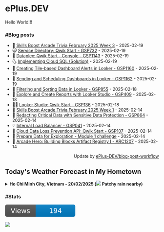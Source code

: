 # ePlus.DEV

Hello World!!!

### #Blog posts

- 🧰 [Skills Boost Arcade Trivia February 2025 Week 3](https://eplus.dev/skills-boost-arcade-trivia-february-2025-week-3) - 2025-02-19 
- 😺 [Service Directory: Qwik Start - GSP732](https://eplus.dev/service-directory-qwik-start-gsp732) - 2025-02-19 
- 🗽 [Dataplex: Qwik Start - Console - GSP1143](https://eplus.dev/dataplex-qwik-start-console-gsp1143) - 2025-02-19 
- 🌜 [Implementing Cloud SQL &lpar;Solution&rpar;](https://eplus.dev/implementing-cloud-sql-solution) - 2025-02-19 
- 📝 [Creating Tile-based Dashboard Alerts in Looker - GSP1160](https://eplus.dev/creating-tile-based-dashboard-alerts-in-looker-gsp1160) - 2025-02-19 
- 🚀 [Sending and Scheduling Dashboards in Looker - GSP1162](https://eplus.dev/sending-and-scheduling-dashboards-in-looker-gsp1162) - 2025-02-19 
- 💼 [Filtering and Sorting Data in Looker - GSP855](https://eplus.dev/filtering-and-sorting-data-in-looker-gsp855) - 2025-02-18 
- 🦣 [Explore and Create Reports with Looker Studio - GSP409](https://eplus.dev/explore-and-create-reports-with-looker-studio-gsp409) - 2025-02-18 
- 👨‍🏫 [Looker Studio: Qwik Start - GSP136](https://eplus.dev/looker-studio-qwik-start-gsp136) - 2025-02-18 
- 🔭 [Skills Boost Arcade Trivia February 2025 Week 1](https://eplus.dev/skills-boost-arcade-trivia-february-2025-week-1) - 2025-02-14 
- 🤡 [Redacting Critical Data with Sensitive Data Protection - GSP864](https://eplus.dev/redacting-critical-data-with-sensitive-data-protection-gsp864) - 2025-02-14 
- 💡 [Internal Load Balancer - GSP041](https://eplus.dev/internal-load-balancer-gsp041) - 2025-02-14 
- 🦣 [Cloud Data Loss Prevention API: Qwik Start - GSP107](https://eplus.dev/cloud-data-loss-prevention-api-qwik-start-gsp107) - 2025-02-14 
- 💪 [Prepare Data for Exploration - Module 1 challenge](https://eplus.dev/prepare-data-for-exploration-module-1-challenge) - 2025-02-14 
- 🤡 [Arcade Hero: Building Blocks Artifact Registry I - ARC1207](https://eplus.dev/arcade-hero-building-blocks-artifact-registry-i-arc1207) - 2025-02-14 


<div align="right">
    Update by <a target="_blank" href="https://github.com/ePlus-DEV/blog-post-workflow">ePlus-DEV/blog-post-workflow</a>
</div>


## Today's Weather Forecast in My Hometown



<details>
    <summary><b>Ho Chi Minh City, Vietnam - 20/02/2025 (<img src="https://cdn.weatherapi.com/weather/64x64/day/176.png" width="25" /> Patchy rain nearby)</b>
    </summary>

    
<table>
    <tr>
        <th>Hour</th>
        <td>00:00</td><td>01:00</td><td>02:00</td><td>03:00</td><td>04:00</td><td>05:00</td><td>06:00</td><td>07:00</td><td>08:00</td><td>09:00</td><td>10:00</td><td>11:00</td><td>12:00</td><td>13:00</td><td>14:00</td><td>15:00</td><td>16:00</td><td>17:00</td><td>18:00</td><td>19:00</td><td>20:00</td><td>21:00</td><td>22:00</td><td>23:00</td>
    </tr>
    <tr>
        <th>Weather</th>
        <td><img src="https://cdn.weatherapi.com/weather/64x64/night/116.png"></img></td><td><img src="https://cdn.weatherapi.com/weather/64x64/night/116.png"></img></td><td><img src="https://cdn.weatherapi.com/weather/64x64/night/116.png"></img></td><td><img src="https://cdn.weatherapi.com/weather/64x64/night/116.png"></img></td><td><img src="https://cdn.weatherapi.com/weather/64x64/night/116.png"></img></td><td><img src="https://cdn.weatherapi.com/weather/64x64/night/113.png"></img></td><td><img src="https://cdn.weatherapi.com/weather/64x64/night/116.png"></img></td><td><img src="https://cdn.weatherapi.com/weather/64x64/day/116.png"></img></td><td><img src="https://cdn.weatherapi.com/weather/64x64/day/116.png"></img></td><td><img src="https://cdn.weatherapi.com/weather/64x64/day/116.png"></img></td><td><img src="https://cdn.weatherapi.com/weather/64x64/day/116.png"></img></td><td><img src="https://cdn.weatherapi.com/weather/64x64/day/116.png"></img></td><td><img src="https://cdn.weatherapi.com/weather/64x64/day/113.png"></img></td><td><img src="https://cdn.weatherapi.com/weather/64x64/day/116.png"></img></td><td><img src="https://cdn.weatherapi.com/weather/64x64/day/116.png"></img></td><td><img src="https://cdn.weatherapi.com/weather/64x64/day/176.png"></img></td><td><img src="https://cdn.weatherapi.com/weather/64x64/day/119.png"></img></td><td><img src="https://cdn.weatherapi.com/weather/64x64/day/116.png"></img></td><td><img src="https://cdn.weatherapi.com/weather/64x64/day/176.png"></img></td><td><img src="https://cdn.weatherapi.com/weather/64x64/night/116.png"></img></td><td><img src="https://cdn.weatherapi.com/weather/64x64/night/116.png"></img></td><td><img src="https://cdn.weatherapi.com/weather/64x64/night/116.png"></img></td><td><img src="https://cdn.weatherapi.com/weather/64x64/night/116.png"></img></td><td><img src="https://cdn.weatherapi.com/weather/64x64/night/116.png"></img></td>
    </tr>
    <tr>
        <th>Condition</th>
        <td width="200px">Partly Cloudy </td><td width="200px">Partly Cloudy </td><td width="200px">Partly Cloudy </td><td width="200px">Partly Cloudy </td><td width="200px">Partly Cloudy </td><td width="200px">Clear </td><td width="200px">Partly Cloudy </td><td width="200px">Partly Cloudy </td><td width="200px">Partly Cloudy </td><td width="200px">Partly Cloudy </td><td width="200px">Partly Cloudy </td><td width="200px">Partly Cloudy </td><td width="200px">Sunny</td><td width="200px">Partly cloudy</td><td width="200px">Partly Cloudy </td><td width="200px">Patchy rain nearby</td><td width="200px">Cloudy </td><td width="200px">Partly Cloudy </td><td width="200px">Patchy rain nearby</td><td width="200px">Partly Cloudy </td><td width="200px">Partly Cloudy </td><td width="200px">Partly Cloudy </td><td width="200px">Partly Cloudy </td><td width="200px">Partly Cloudy </td>
    </tr>
    <tr>
        <th>Temperature</th>
        <td>26 °C</td><td>26 °C</td><td>25.9 °C</td><td>25.4 °C</td><td>24.8 °C</td><td>24.6 °C</td><td>24.4 °C</td><td>25.2 °C</td><td>27 °C</td><td>28.8 °C</td><td>30.9 °C</td><td>32.7 °C</td><td>34.3 °C</td><td>33 °C</td><td>35.8 °C</td><td>34.3 °C</td><td>30.7 °C</td><td>29.4 °C</td><td>28.8 °C</td><td>27.8 °C</td><td>27.2 °C</td><td>27.2 °C</td><td>27 °C</td><td>26.7 °C</td>
    </tr>
    <tr>
        <th>Wind</th>
        <td>4 kph</td><td>2.9 kph</td><td>3.6 kph</td><td>3.6 kph</td><td>4.7 kph</td><td>5 kph</td><td>4.7 kph</td><td>5.4 kph</td><td>6.1 kph</td><td>6.1 kph</td><td>4 kph</td><td>0.4 kph</td><td>1.8 kph</td><td>3.6 kph</td><td>2.5 kph</td><td>11.5 kph</td><td>20.2 kph</td><td>16.9 kph</td><td>17.3 kph</td><td>18 kph</td><td>17.6 kph</td><td>14.4 kph</td><td>10.8 kph</td><td>8.6 kph</td>
    </tr>
</table>


<div align="right">
    Updated at: 2025-02-20T06:12:43Z - by <a target="_blank"
        href="https://github.com/ePlus-DEV/weather-forecast">ePlus-DEV/weather-forecast</a>
</div>
</details>


### #Stats

[![Image of counter](https://github.com/ePlus-DEV/view-counter/blob/main/svg/685088620/badge.svg)](https://github.com/ePlus-DEV/view-counter/blob/main/readme/685088620/week.md)

![](https://komarev.com/ghpvc/?username=ePlus-DEV&style=for-the-badge)
